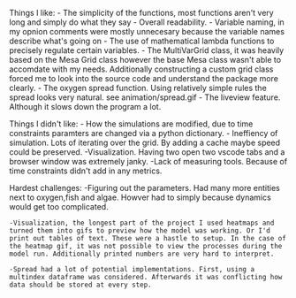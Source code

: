 Things I like:
    - The simplicity of the functions, most functions aren't very long and simply do what they say
    - Overall readability.
    - Variable naming, in my opnion comments were mostly unnecesary because the variable names describe what's going on
    - The use of mathematical lambda functions to precisely regulate certain variables. 
    - The MultiVarGrid class, it was heavily based on the Mesa Grid class however the base Mesa class wasn't able to accomdate with my needs. Additionally constructing a custom grid class forced me to look into the source code and understand the package more clearly. 
    - The oxygen spread function. Using relatively simple rules the spread looks very natural. see animation/spread.gif
    - The liveview feature. Although it slows down the program a lot.

Things I didn't like:
    - How the simulations are modified, due to time constraints paramters are changed via a python dictionary. 
    - Ineffiency of simulation. Lots of iterating over the grid. By adding a cache maybe speed could be preserved.
    -Visualization. Having two open two vscode tabs and a browser window was extremely janky.
    -Lack of measuring tools. Because of time constraints didn't add in any metrics.

Hardest challenges:
    -Figuring out the parameters. Had many more entities next to oxygen,fish and algae. Howver had to simply because dynamics would get too complicated.
    
    -Visualization, the longest part of the project I used heatmaps and turned them into gifs to preview how the model was working. Or I'd print out tables of text. These were a hastle to setup. In the case of the heatmap gif, it was not possible to view the processes during the model run. Additionally printed numbers are very hard to interpret.

    -Spread had a lot of potential implementations. First, using a multindex dataframe was considered. Afterwards it was conflicting how data should be stored at every step.
